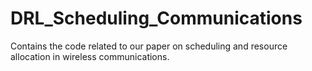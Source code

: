 # DRL_Scheduling_Communications
Contains the code related to our paper on scheduling and resource allocation in wireless communications.
